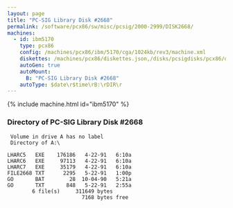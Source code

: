 ```yaml
---
layout: page
title: "PC-SIG Library Disk #2668"
permalink: /software/pcx86/sw/misc/pcsig/2000-2999/DISK2668/
machines:
  - id: ibm5170
    type: pcx86
    config: /machines/pcx86/ibm/5170/cga/1024kb/rev3/machine.xml
    diskettes: /machines/pcx86/diskettes.json,/disks/pcsigdisks/pcx86/diskettes.json
    autoGen: true
    autoMount:
      B: "PC-SIG Library Disk #2668"
    autoType: $date\r$time\rB:\rDIR\r
---
```


{% include machine.html id="ibm5170" %}

### Directory of PC-SIG Library Disk #2668

     Volume in drive A has no label
     Directory of A:\

    LHARC5   EXE    176186   4-22-91   6:10a
    LHARC6   EXE     97113   4-22-91   6:10a
    LHARC7   EXE     35179   4-22-91   6:10a
    FILE2668 TXT      2295   5-22-91   1:00p
    GO       BAT        28  10-04-90   5:21a
    GO       TXT       848   5-22-91   2:55a
            6 file(s)     311649 bytes
                            7168 bytes free
